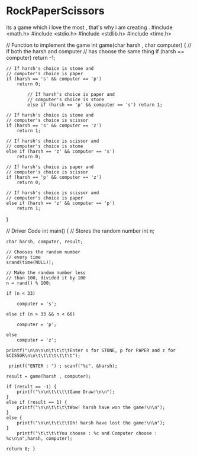 # RockPaperScissors
its a game which i love the most , that's why i am creating .
#include <math.h>
#include <stdio.h>
#include <stdlib.h>
#include <time.h>
 
// Function to implement the game
int game(char harsh , char computer)
{
    // If both the harsh and computer
    // has choose the same thing
    if (harsh == computer)
        return -1;
 
    // If harsh's choice is stone and
    // computer's choice is paper
    if (harsh == 's' && computer == 'p')
        return 0;
 
            // If harsh's choice is paper and
            // computer's choice is stone
            else if (harsh == 'p' && computer == 's') return 1;
 
    // If harsh's choice is stone and
    // computer's choice is scissor
    if (harsh == 's' && computer == 'z')
        return 1;
 
    // If harsh's choice is scissor and
    // computer's choice is stone
    else if (harsh == 'z' && computer == 's')
        return 0;
 
    // If harsh's choice is paper and
    // computer's choice is scissor
    if (harsh == 'p' && computer == 'z')
        return 0;
 
    // If harsh's choice is scissor and
    // computer's choice is paper
    else if (harsh == 'z' && computer == 'p')
        return 1;
}
 
// Driver Code
int main()
{
    // Stores the random number
    int n;
 
    char harsh, computer, result;
 
    // Chooses the random number
    // every time
    srand(time(NULL));
 
    // Make the random number less
    // than 100, divided it by 100
    n = rand() % 100;
 
    if (n < 33)
 
        computer = 's';
 
    else if (n > 33 && n < 66)
 
        computer = 'p';
 
    else
        computer = 'z';
 
    printf("\n\n\n\n\t\t\t\tEnter s for STONE, p for PAPER and z for SCISSOR\n\n\t\t\t\t\t\t\t");
 
     printf("ENTER : ") ; scanf("%c", &harsh);
 
    result = game(harsh , computer);
 
    if (result == -1) {
        printf("\n\n\t\t\t\tGame Draw!\n\n");
    }
    else if (result == 1) {
        printf("\n\n\t\t\t\tWow! harsh have won the game!\n\n");
    }
    else { 
        printf("\n\n\t\t\t\tOh! harsh have lost the game!\n\n");
    }
        printf("\t\t\t\tYou choose : %c and Computer choose : %c\n\n",harsh, computer);
 
    return 0; }
